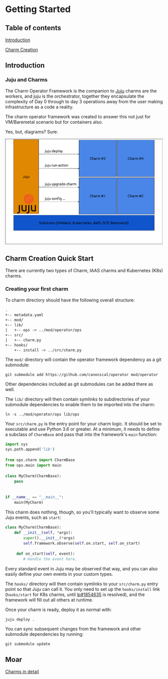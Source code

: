 # Getting Started

## Table of contents

[Introduction](##Introduction)

[Charm Creation](##Charm%20Creation)

## Introduction

### Juju and Charms

The Charm Operator Framework is the companion to [Juju](https://jaas.ai/docs/what-is-juju) charms are the workers, and juju is the orchestrator, together they encapsulate the complexity of Day 0 through to day 3 operations away from the user making infrastructure as a code a reality.

The charm operator framework was created to answer this not just for VM/Baremetal scenario but for containers also.

Yes, but, diagrams? Sure:

![Juju and charms](./diagrams/juju_charms.png)

## Charm Creation Quick Start

There are currently two types of Charm, IAAS charms and Kubernetes (K8s) charms.

### Creating your first charm

To  charm directory should have the following overall structure:

```
.
+-- metadata.yaml
+-- mod/
+-- lib/
|   +-- ops -> ../mod/operator/ops
+-- src/
|   +-- charm.py
+-- hooks/
    +-- install -> ../src/charm.py
```

The `mod/` directory will contain the operator framework dependency as a git
submodule:

```
git submodule add https://github.com/canonical/operator mod/operator
```

Other dependencies included as git submodules can be added there as well.

The `lib/` directory will then contain symlinks to subdirectories of your
submodule dependencies to enable them to be imported into the charm:

```
ln -s ../mod/operator/ops lib/ops
```

Your `src/charm.py` is the entry point for your charm logic. It should be set
to executable and use Python 3.6 or greater. At a minimum, it needs to define a
subclass of `CharmBase` and pass that into the framework's `main` function:

```python
import sys
sys.path.append('lib')

from ops.charm import CharmBase
from ops.main import main

class MyCharm(CharmBase):
    pass


if __name__ == "__main__":
    main(MyCharm)
```

This charm does nothing, though, so you'll typically want to observe some Juju
events, such as `start`:

```python
class MyCharm(CharmBase):
    def __init__(self, *args):
        super().__init__(*args)
        self.framework.observe(self.on.start, self.on_start)

     def on_start(self, event):
        # Handle the event here.
```

Every standard event in Juju may be observed that way, and you can also easily
define your own events in your custom types.



The `hooks/` directory will then contain symlinks to your `src/charm.py` entry
point so that Juju can call it. You only need to set up the `hooks/install` link
(`hooks/start` for K8s charms, until [lp#1854635](https://bugs.launchpad.net/juju/+bug/1854635)
is resolved), and the framework will fill out all others at runtime.

Once your charm is ready, deploy it as normal with:

```
juju deploy .
```

You can sync subsequent changes from the framework and other submodule
dependencies by running:

```
git submodule update
```
## Moar

[Charms in detail](./CharmsInDetail.md)